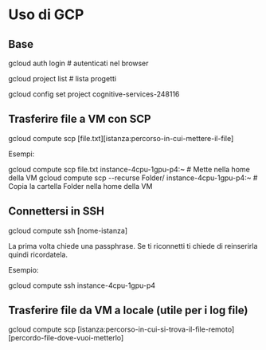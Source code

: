 # Uso di GCP

## Base

gcloud auth login		# autenticati nel browser

gcloud project list 	# lista progetti

gcloud config set project cognitive-services-248116

## Trasferire file a VM con SCP

gcloud compute scp [file.txt][istanza:percorso-in-cui-mettere-il-file]

Esempi:

gcloud compute scp file.txt instance-4cpu-1gpu-p4:~ # Mette nella home della VM
gcloud compute scp --recurse Folder/ instance-4cpu-1gpu-p4:~ # Copia la cartella Folder nella home della VM

## Connettersi in SSH

gcloud compute ssh [nome-istanza]

La prima volta chiede una passphrase. Se ti riconnetti ti chiede di reinserirla quindi ricordatela.

Esempio:

gcloud compute ssh instance-4cpu-1gpu-p4

## Trasferire file da VM a locale (utile per i log file)

gcloud compute scp [istanza:percorso-in-cui-si-trova-il-file-remoto][percordo-file-dove-vuoi-metterlo]
